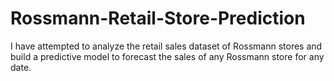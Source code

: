 # Rossmann-Retail-Store-Prediction
 I have attempted to analyze the retail sales dataset of Rossmann stores and build a predictive model to forecast the sales of any Rossmann store for any date. 
